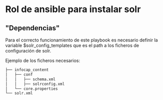 # Rol de ansible para instalar solr

## "Dependencias"

Para el correcto funcionamiento de este playbook es necesario definir la variable $solr_config_templates que es el path a los ficheros de configuración de solr.

Ejemplo de los ficheros necesarios:

```bash
├── infocap_content
│   ├── conf
│   │   ├── schema.xml
│   │   ├── solrconfig.xml
│   └── core.properties
└── solr.xml
```

